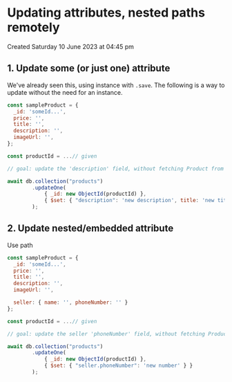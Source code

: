 # Updating attributes, nested paths remotely
Created Saturday 10 June 2023 at 04:45 pm

## 1. Update some (or just one) attribute
We've already seen this, using instance with `.save`. The following is a way to update without the need for an instance.
```js
const sampleProduct = {
  _id: 'someId...',
  price: '',
  title: '',
  description: '',
  imageUrl: '',
};

const productId = ...// given

// goal: update the 'description' field, without fetching Product from db

await db.collection("products")
		.updateOne(
			{ _id: new ObjectId(productId) }, 
			{ $set: { "description": 'new description', title: 'new title' } }
		);
```


## 2. Update nested/embedded attribute
Use path
```js
const sampleProduct = {
  _id: 'someId...',
  price: '',
  title: '',
  description: '',
  imageUrl: '',

  seller: { name: '', phoneNumber: '' }
};

const productId = ...// given

// goal: update the seller 'phoneNumber' field, without fetching Product from db

await db.collection("products")
		.updateOne(
			{ _id: new ObjectId(productId) }, 
			{ $set: { "seller.phoneNumber": 'new number' } }
		);
```